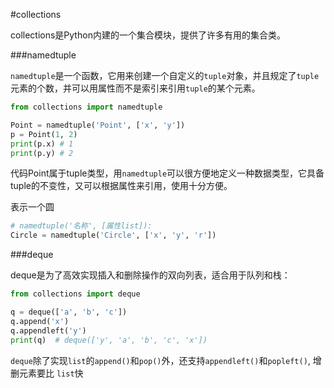 #collections

collections是Python内建的一个集合模块，提供了许多有用的集合类。

###namedtuple

`namedtuple`是一个函数，它用来创建一个自定义的`tuple`对象，并且规定了`tuple`元素的个数，并可以用属性而不是索引来引用`tuple`的某个元素。

```py
from collections import namedtuple

Point = namedtuple('Point', ['x', 'y'])
p = Point(1, 2)
print(p.x) # 1
print(p.y) # 2 

```
代码Point属于tuple类型，用`namedtuple`可以很方便地定义一种数据类型，它具备tuple的不变性，又可以根据属性来引用，使用十分方便。

表示一个圆
```py
# namedtuple('名称', [属性list]):
Circle = namedtuple('Circle', ['x', 'y', 'r'])
```

###deque

deque是为了高效实现插入和删除操作的双向列表，适合用于队列和栈：
```py
from collections import deque

q = deque(['a', 'b', 'c'])
q.append('x')
q.appendleft('y')
print(q)  # deque(['y', 'a', 'b', 'c', 'x'])
```
`deque`除了实现`list`的`append()`和`pop()`外，还支持`appendleft()`和`popleft()`, 增删元素要比    `list`快